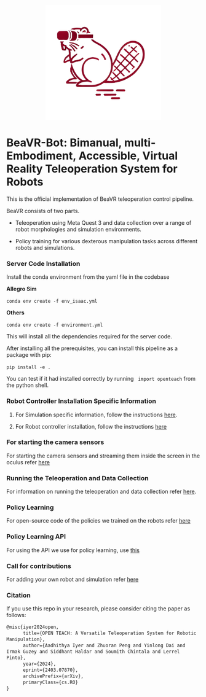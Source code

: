 <p align="center">
  <img src="docs/images/beavr_logo.png" alt="BeaVR-Bot Logo" width="300"/>
</p>

# BeaVR-Bot: Bimanual, multi-Embodiment, Accessible, Virtual Reality Teleoperation System for Robots

This is the official implementation of BeaVR teleoperation control pipeline.

BeaVR consists of two parts. 

- Teleoperation using Meta Quest 3 and data collection over a range of robot morphologies and simulation environments.

- Policy training for various dexterous manipulation tasks across different robots and simulations.

### Server Code Installation 

Install the conda environment from the yaml file in the codebase

**Allegro Sim**

`conda env create -f env_isaac.yml`

**Others**

`conda env create -f environment.yml`

This will install all the dependencies required for the server code.  

After installing all the prerequisites, you can install this pipeline as a package with pip:

`pip install -e . `

You can test if it had installed correctly by running ` import openteach` from the python shell.

### Robot Controller Installation Specific Information

1. For Simulation specific information, follow the instructions [here](/docs/simulation.md).

2. For Robot controller installation, follow the instructions [here](https://github.com/NYU-robot-learning/OpenTeach-Controllers)

### For starting the camera sensors

For starting the camera sensors and streaming them inside the screen in the oculus refer [here](/docs/sensors.md)

### Running the Teleoperation and Data Collection

For information on running the teleoperation and data collection refer [here](/docs/teleop_data_collect.md).


### Policy Learning 

For open-source code of the policies we trained on the robots refer [here](/docs/policy_learning.md) 

### Policy Learning API

For using the API we use for policy learning, use [this](https://github.com/NYU-robot-learning/Open-Teach-API)

### Call for contributions

For adding your own robot and simulation refer [here](/docs/add_your_own_robot.md)

### Citation
If you use this repo in your research, please consider citing the paper as follows:
```
@misc{iyer2024open,
      title={OPEN TEACH: A Versatile Teleoperation System for Robotic Manipulation}, 
      author={Aadhithya Iyer and Zhuoran Peng and Yinlong Dai and Irmak Guzey and Siddhant Haldar and Soumith Chintala and Lerrel Pinto},
      year={2024},
      eprint={2403.07870},
      archivePrefix={arXiv},
      primaryClass={cs.RO}
}



